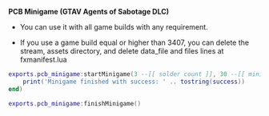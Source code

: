 **PCB Minigame (GTAV Agents of Sabotage DLC)**

- You can use it with all game builds with any requirement.

- If you use a game build equal or higher than 3407, you can delete the stream, assets directory, and delete data_file and files lines at fxmanifest.lua

```lua
exports.pcb_minigame:startMinigame(3 --[[ solder count ]], 30 --[[ minigame seconds ]], function(success)
    print('Minigame finished with success: ' .. tostring(success))
end)

exports.pcb_minigame:finishMinigame()
```

